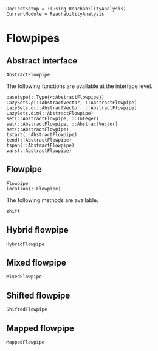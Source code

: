 ```@meta
DocTestSetup = :(using ReachabilityAnalysis)
CurrentModule = ReachabilityAnalysis
```

# Flowpipes

## Abstract interface

```@docs
AbstractFlowpipe
```

The following functions are available at the interface level.

```@docs
basetype(::Type{<:AbstractFlowpipe})
LazySets.ρ(::AbstractVector, ::AbstractFlowpipe)
LazySets.σ(::AbstractVector, ::AbstractFlowpipe)
LazySets.dim(::AbstractFlowpipe)
set(::AbstractFlowpipe, ::Integer)
set(::AbstractFlowpipe, ::AbstractVector)
set(::AbstractFlowpipe)
tstart(::AbstractFlowpipe)
tend(::AbstractFlowpipe)
tspan(::AbstractFlowpipe)
vars(::AbstractFlowpipe)
```

## Flowpipe

```@docs
Flowpipe
location(::Flowpipe)
```

The following methods are available.

```@docs
shift
```

## Hybrid flowpipe

```@docs
HybridFlowpipe
```


## Mixed flowpipe

```@docs
MixedFlowpipe
```

## Shifted flowpipe

```@docs
ShiftedFlowpipe
```

## Mapped flowpipe

```@docs
MappedFlowpipe
```
